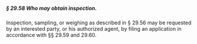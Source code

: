 ##### § 29.58 Who may obtain inspection. #####

Inspection, sampling, or weighing as described in § 29.56 may be requested by an interested party, or his authorized agent, by filing an application in accordance with §§ 29.59 and 29.60.